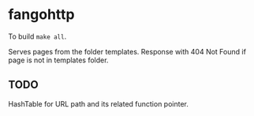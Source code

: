 # fangohttp

To build `make all`.

Serves pages from the folder templates. Response with 404 Not Found if page
is not in templates folder.

## TODO
HashTable for URL path and its related function pointer.
